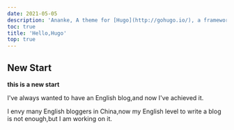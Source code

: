 ```yaml
---
date: 2021-05-05
description: 'Ananke, A theme for [Hugo](http://gohugo.io/), a framework for building websites.'
toc: true
title: 'Hello,Hugo'
top: true
---
```


## New Start

**this is a new start**

I've always wanted to have an English blog,and now I've achieved it.

I envy many English bloggers in China,now my English level to write a blog is not enough,but I am working on it.




